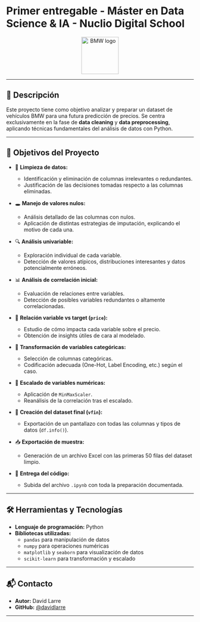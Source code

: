 # **Primer entregable - Máster en Data Science & IA - Nuclio Digital School**

<p align="center">
  <img src="https://upload.wikimedia.org/wikipedia/commons/thumb/4/44/BMW.svg/120px-BMW.svg.png" alt="BMW logo" width="100"/>
</p>

---

## 📌 Descripción

Este proyecto tiene como objetivo analizar y preparar un dataset de vehículos BMW para una futura predicción de precios. Se centra exclusivamente en la fase de **data cleaning** y **data preprocessing**, aplicando técnicas fundamentales del análisis de datos con Python.

---

## 🧠 Objetivos del Proyecto

- 🧹 **Limpieza de datos:**  
  - Identificación y eliminación de columnas irrelevantes o redundantes.  
  - Justificación de las decisiones tomadas respecto a las columnas eliminadas.

- 🕳️ **Manejo de valores nulos:**  
  - Análisis detallado de las columnas con nulos.  
  - Aplicación de distintas estrategias de imputación, explicando el motivo de cada una.

- 🔍 **Análisis univariable:**  
  - Exploración individual de cada variable.  
  - Detección de valores atípicos, distribuciones interesantes y datos potencialmente erróneos.

- 📊 **Análisis de correlación inicial:**  
  - Evaluación de relaciones entre variables.  
  - Detección de posibles variables redundantes o altamente correlacionadas.

- 🎯 **Relación variable vs target (`price`):**  
  - Estudio de cómo impacta cada variable sobre el precio.  
  - Obtención de insights útiles de cara al modelado.

- 🔁 **Transformación de variables categóricas:**  
  - Selección de columnas categóricas.  
  - Codificación adecuada (One-Hot, Label Encoding, etc.) según el caso.

- 📏 **Escalado de variables numéricas:**  
  - Aplicación de `MinMaxScaler`.  
  - Reanálisis de la correlación tras el escalado.

- 🧾 **Creación del dataset final (`vfin`):**  
  - Exportación de un pantallazo con todas las columnas y tipos de datos (`df.info()`).

- 📥 **Exportación de muestra:**  
  - Generación de un archivo Excel con las primeras 50 filas del dataset limpio.

- 📂 **Entrega del código:**  
  - Subida del archivo `.ipynb` con toda la preparación documentada.  

---

## 🛠️ Herramientas y Tecnologías

- **Lenguaje de programación:** Python
- **Bibliotecas utilizadas:**
  - `pandas` para manipulación de datos
  - `numpy` para operaciones numéricas
  - `matplotlib` y `seaborn` para visualización de datos
  - `scikit-learn` para transformación y escalado

---

## 📬 Contacto

- **Autor:** David Larre  
- **GitHub:** [@davidlarre](https://github.com/davidlarre)

---